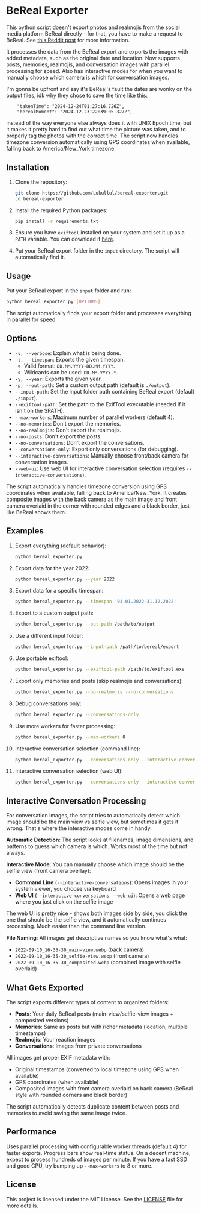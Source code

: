 # BeReal Exporter

This python script doesn't export photos and realmojis from the social media platform BeReal directly - for that, you have to make a request to BeReal. See [this Reddit post](https://www.reddit.com/r/bereal_app/comments/19dl0yk/experiencetutorial_for_exporting_all_bereal/?utm_source=share&utm_medium=web3x&utm_name=web3xcss&utm_term=1&utm_content=share_button) for more information.

It processes the data from the BeReal export and exports the images with added metadata, such as the original date and location. Now supports posts, memories, realmojis, and conversation images with parallel processing for speed. Also has interactive modes for when you want to manually choose which camera is which for conversation images.

I'm gonna be upfront and say it's BeReal's fault the dates are wonky on the output files, idk why they chose to save the time like this:

        "takenTime": "2024-12-24T01:27:16.726Z",
        "berealMoment": "2024-12-23T22:39:05.327Z",

instead of the way everyone else always does it with UNIX Epoch time, but it makes it pretty hard to find out what time the picture was taken, and to properly tag the photos with the correct time. The script now handles timezone conversion automatically using GPS coordinates when available, falling back to America/New_York timezone.

## Installation

1. Clone the repository:
    ```sh
    git clone https://github.com/Lukullul/bereal-exporter.git
    cd bereal-exporter
    ```

2. Install the required Python packages:
    ```sh
    pip install -r requirements.txt
    ```

3. Ensure you have `exiftool` installed on your system and set it up as a `PATH` variable. You can download it [here](https://exiftool.org/).

4. Put your BeReal export folder in the `input` directory. The script will automatically find it.

## Usage

Put your BeReal export in the `input` folder and run:
```sh
python bereal_exporter.py [OPTIONS]
```

The script automatically finds your export folder and processes everything in parallel for speed.

## Options

- `-v, --verbose`: Explain what is being done.
- `-t, --timespan`: Exports the given timespan. 
  - Valid format: `DD.MM.YYYY-DD.MM.YYYY`.
  - Wildcards can be used: `DD.MM.YYYY-*`.
- `-y, --year`: Exports the given year.
- `-p, --out-path`: Set a custom output path (default is `./output`).
- `--input-path`: Set the input folder path containing BeReal export (default `./input`).
- `--exiftool-path`: Set the path to the ExifTool executable (needed if it isn't on the $PATH).
- `--max-workers`: Maximum number of parallel workers (default 4).
- `--no-memories`: Don't export the memories.
- `--no-realmojis`: Don't export the realmojis.
- `--no-posts`: Don't export the posts.
- `--no-conversations`: Don't export the conversations.
- `--conversations-only`: Export only conversations (for debugging).
- `--interactive-conversations`: Manually choose front/back camera for conversation images.
- `--web-ui`: Use web UI for interactive conversation selection (requires `--interactive-conversations`).

The script automatically handles timezone conversion using GPS coordinates when available, falling back to America/New_York. It creates composite images with the back camera as the main image and front camera overlaid in the corner with rounded edges and a black border, just like BeReal shows them.

## Examples

1. Export everything (default behavior):
    ```sh
    python bereal_exporter.py
    ```

2. Export data for the year 2022:
    ```sh
    python bereal_exporter.py --year 2022
    ```

3. Export data for a specific timespan:
    ```sh
    python bereal_exporter.py --timespan '04.01.2022-31.12.2022'
    ```

4. Export to a custom output path:
    ```sh
    python bereal_exporter.py --out-path /path/to/output
    ```

5. Use a different input folder:
    ```sh
    python bereal_exporter.py --input-path /path/to/bereal/export
    ```

6. Use portable exiftool:
    ```sh
    python bereal_exporter.py --exiftool-path /path/to/exiftool.exe
    ```

7. Export only memories and posts (skip realmojis and conversations):
    ```sh
    python bereal_exporter.py --no-realmojis --no-conversations
    ```

8. Debug conversations only:
    ```sh
    python bereal_exporter.py --conversations-only
    ```

9. Use more workers for faster processing:
    ```sh
    python bereal_exporter.py --max-workers 8
    ```

10. Interactive conversation selection (command line):
    ```sh
    python bereal_exporter.py --conversations-only --interactive-conversations
    ```

11. Interactive conversation selection (web UI):
    ```sh
    python bereal_exporter.py --conversations-only --interactive-conversations --web-ui
    ```

## Interactive Conversation Processing

For conversation images, the script tries to automatically detect which image should be the main view vs selfie view, but sometimes it gets it wrong. That's where the interactive modes come in handy.

**Automatic Detection**: The script looks at filenames, image dimensions, and patterns to guess which camera is which. Works most of the time but not always.

**Interactive Mode**: You can manually choose which image should be the selfie view (front camera overlay):
- **Command Line** (`--interactive-conversations`): Opens images in your system viewer, you choose via keyboard
- **Web UI** (`--interactive-conversations --web-ui`): Opens a web page where you just click on the selfie image

The web UI is pretty nice - shows both images side by side, you click the one that should be the selfie view, and it automatically continues processing. Much easier than the command line version.

**File Naming**: All images get descriptive names so you know what's what:
- `2022-09-10_16-35-30_main-view.webp` (back camera)
- `2022-09-10_16-35-30_selfie-view.webp` (front camera) 
- `2022-09-10_16-35-30_composited.webp` (combined image with selfie overlaid)

## What Gets Exported

The script exports different types of content to organized folders:

- **Posts**: Your daily BeReal posts (main-view/selfie-view images + composited versions)
- **Memories**: Same as posts but with richer metadata (location, multiple timestamps)
- **Realmojis**: Your reaction images
- **Conversations**: Images from private conversations

All images get proper EXIF metadata with:
- Original timestamps (converted to local timezone using GPS when available)
- GPS coordinates (when available)
- Composited images with front camera overlaid on back camera (BeReal style with rounded corners and black border)

The script automatically detects duplicate content between posts and memories to avoid saving the same image twice.

## Performance

Uses parallel processing with configurable worker threads (default 4) for faster exports. Progress bars show real-time status. On a decent machine, expect to process hundreds of images per minute. If you have a fast SSD and good CPU, try bumping up `--max-workers` to 8 or more.

## License

This project is licensed under the MIT License. See the [LICENSE](LICENSE) file for more details.